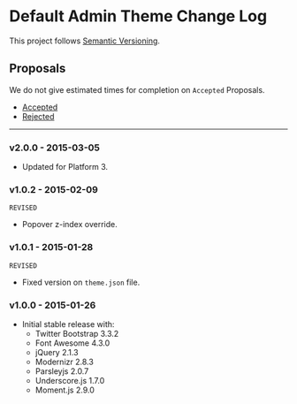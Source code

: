 # Default Admin Theme Change Log

This project follows [Semantic Versioning](CONTRIBUTING.md).

## Proposals

We do not give estimated times for completion on `Accepted` Proposals.

- [Accepted](https://github.com/cartalyst/theme-default-admin/labels/Accepted)
- [Rejected](https://github.com/cartalyst/theme-default-admin/labels/Rejected)

---

### v2.0.0 - 2015-03-05

- Updated for Platform 3.

### v1.0.2 - 2015-02-09

`REVISED`

- Popover z-index override.

### v1.0.1 - 2015-01-28

`REVISED`

- Fixed version on `theme.json` file.

### v1.0.0 - 2015-01-26

- Initial stable release with:
	- Twitter Bootstrap 3.3.2
	- Font Awesome 4.3.0
	- jQuery 2.1.3
	- Modernizr 2.8.3
	- Parsleyjs 2.0.7
	- Underscore.js 1.7.0
	- Moment.js 2.9.0
